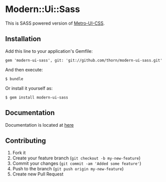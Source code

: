 # Modern::Ui::Sass

This is SASS powered version of [Metro-UI-CSS](https://github.com/olton/Metro-UI-CSS).

## Installation

Add this line to your application's Gemfile:

    gem 'modern-ui-sass', git: 'git://github.com/thorn/modern-ui-sass.git'

And then execute:

    $ bundle

Or install it yourself as:

    $ gem install modern-ui-sass

## Documentation

Documentation is located at [here](http://metroui.org.ua/)

## Contributing

1. Fork it
2. Create your feature branch (`git checkout -b my-new-feature`)
3. Commit your changes (`git commit -am 'Added some feature'`)
4. Push to the branch (`git push origin my-new-feature`)
5. Create new Pull Request
